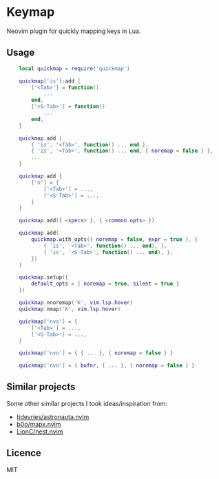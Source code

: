 # Keymap

Neovim plugin for quickly mapping keys in Lua.

## Usage

```lua
    local quickmap = require('quickmap')

    quickmap['is']:add {
        ['<Tab>'] = function()
            ...
        end,
        ['<S-Tab>'] = function()
            ...
        end,
    }

    quickmap.add {
        { 'is', '<Tab>', function() ... end },
        { 'is', '<Tab>', function() ... end, { noremap = false } },
        ...
    }

    quickmap.add {
        ['n'] = {
            ['<Tab>'] = ...,
            ['<S-Tab>'] = ...,
        }
    }

    quickmap.add({ <specs> }, { <common opts> })

    quickmap.add(
        quickmap.with_opts({ noremap = false, expr = true }, {
            { 'is', '<Tab>', function() ... end), },
            { 'is', '<S-Tab>', function() ... end), },
        })
    )

    quickmap.setup({
        default_opts = { noremap = true, silent = true }
    })

    quickmap.nnoremap('K', vim.lsp.hover)
    quickmap.nmap('K', vim.lsp.hover)

    quickmap['nvo'] = {
        ['<Tab>'] = ...,
        ['<S-Tab>'] = ...,
    }

    quickmap['nvo'] = { { ... }, { noremap = false } }

    quickmap['nvo'] = { bufnr, { ... }, { noremap = false } }
```

## Similar projects

Some other similar projects I took ideas/inspiration from:

* [tjdevries/astronauta.nvim](https://github.com/tjdevries/astronauta.nvim)
* [b0o/mapx.nvim](https://github.com/b0o/mapx.nvim)
* [LionC/nest.nvim](https://github.com/LionC/nest.nvim)

## Licence

MIT
